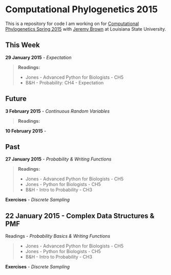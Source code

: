 Computational Phylogenetics 2015
=======

This is a repository for code I am working on for [Computational Phylogenetics Spring 2015](https://github.com/jembrown/CompPhylo_Spr2015) with [Jeremy Brown](https://github.com/jembrown) at Louisiana State University.


This Week
-------

**29 January 2015** - *Expectation*

>**Readings:**
> - Jones - Advanced Python for Biologists - CH5
> - B&H - Probability: CH4 - Expectation


Future
-------

**3 February 2015** - *Continuous Random Variables* 
>**Readings:**

**10 February 2015** - 

Past
-------

**27 January 2015** - *Probability & Writing Functions*

>**Readings:**
> - Jones - Advanced Python for Biologists - CH5
> - Jones - Python for Biologists - CH5
> - B&H - Intro to Probability - CH3

**Exercises** - *Discrete Sampling*

22 January 2015 - Complex Data Structures & PMF
-------

Readings - *Probability Basics & Writing Functions*

> - Jones - Advanced Python for Biologists - CH5
> - Jones - Python for Biologists - CH5
> - B&H - Intro to Probability - CH3

**Exercises** - *Discrete Sampling*


